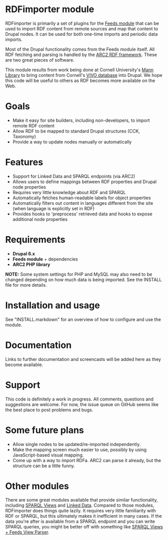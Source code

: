 RDFimporter module
==================
RDFimporter is primarily a set of plugins for the [Feeds module][feeds] that can be used to import RDF content from remote sources and map that content to Drupal nodes. It can be used for both one-time imports and periodic data imports.

Most of the Drupal functionality comes from the Feeds module itself. All RDF fetching and parsing is handled by the [ARC2 RDF framework][arc2]. These are two great pieces of software.

This module results from work being done at Cornell University's [Mann Library][mann] to bring content from Cornell's [VIVO database][vivo] into Drupal. We hope this code will be useful to others as RDF becomes more available on the Web. 

[feeds]: http://drupal.org/project/feeds
[arc2]: http://arc.semsol.org/
[mann]: http://mannlib.cornell.edu
[vivo]: http://vivo.cornell.edu


Goals
=====
- Make it easy for site builders, including non-developers, to import remote RDF content
- Allow RDF to be mapped to standard Drupal structures (CCK, Taxonomy)
- Provide a way to update nodes manually or automatically


Features
========
- Support for Linked Data and SPARQL endpoints (via ARC2)
- Allows users to define mappings between RDF properties and Drupal node properties
- Requires very little knowledge about RDF and SPARQL
- Automatically fetches human-readable labels for object properties
- Automatically filters out content in languages different from the site (when language is explicitly set in RDF)
- Provides hooks to 'preprocess' retrieved data and hooks to expose additional node properties


Requirements
============
- **Drupal 6.x**
- **Feeds module** + dependencies
- **ARC2 PHP library**

**NOTE:** Some system settings for PHP and MySQL may also need to be changed depending on how much data is being imported. See the INSTALL file for more details.


Installation and usage
======================
See "INSTALL.markdown" for an overview of how to configure and use the module.


Documentation
=============
Links to further documentation and screencasts will be added here as they become available.


Support
=======
This code is definitely a work in progress. All comments, questions and suggestions are welcome. For now, the issue queue on GitHub seems like the best place to post problems and bugs.


Some future plans
=================
- Allow single nodes to be updated/re-imported independently.
- Make the mapping screen much easier to use, possibly by using JavaScript-based visual mapping.
- Come up with a way to import RDFa. ARC2 can parse it already, but the structure can be a little funny.


Other modules
=============
There are some great modules available that provide similar functionality, including [SPARQL Views][sparql_views] and [Linked Data][linked_data]. Compared to those modules, RDFimporter does things quite lazily. It requires very little familiarity with RDF or SPARQL, but this ultimately makes it inefficient in many cases. If the data you're after is available from a SPARQL endpoint and you can write SPARQL queries, you might be better off with something like [SPARQL Views + Feeds View Parser][sparql_views_screencasts].

[sparql_views]: http://drupal.org/project/sparql_views
[linked_data]: http://drupal.org/project/linked_data
[sparql_views_screencasts]: http://lin-clark.com/blog/importing-syncing-content-external-sites-wikipedia

